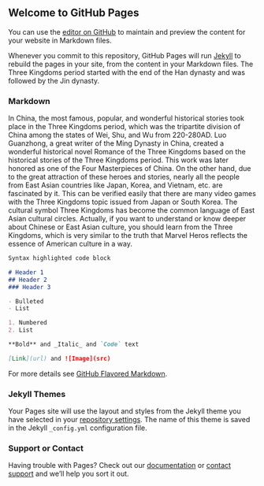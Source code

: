 ## Welcome to GitHub Pages

You can use the [editor on GitHub](https://github.com/withtimesgo1115/SocialNetworkFinalProject/edit/gh-pages/index.md) to maintain and preview the content for your website in Markdown files.

Whenever you commit to this repository, GitHub Pages will run [Jekyll](https://jekyllrb.com/) to rebuild the pages in your site, from the content in your Markdown files. The Three Kingdoms period started with the end of the Han dynasty and was followed by the Jin dynasty. 

### Markdown

In China, the most famous, popular, and wonderful historical stories took place in the Three Kingdoms period, which was the tripartite division of China among the states of Wei, Shu, and Wu from 220-280AD. Luo Guanzhong, a great writer of the Ming Dynasty in China, created a wonderful historical novel Romance of the Three Kingdoms based on the historical stories of the Three Kingdoms period. This work was later honored as one of the Four Masterpieces of China. On the other hand, due to the great attraction of these heroes and stories, nearly all the people from East Asian countries like Japan, Korea, and Vietnam, etc. are fascinated by it. This can be verified easily that there are many video games with the Three Kingdoms topic issued from Japan or South Korea. The cultural symbol Three Kingdoms has become the common language of East Asian cultural circles. Actually, if you want to understand or know deeper about Chinese or East Asian culture, you should learn from the Three Kingdoms, which is very similar to the truth that Marvel Heros reflects the essence of American culture in a way. 

```markdown
Syntax highlighted code block

# Header 1
## Header 2
### Header 3

- Bulleted
- List

1. Numbered
2. List

**Bold** and _Italic_ and `Code` text

[Link](url) and ![Image](src)
```

For more details see [GitHub Flavored Markdown](https://guides.github.com/features/mastering-markdown/).

### Jekyll Themes

Your Pages site will use the layout and styles from the Jekyll theme you have selected in your [repository settings](https://github.com/withtimesgo1115/SocialNetworkFinalProject/settings). The name of this theme is saved in the Jekyll `_config.yml` configuration file.

### Support or Contact

Having trouble with Pages? Check out our [documentation](https://docs.github.com/categories/github-pages-basics/) or [contact support](https://github.com/contact) and we’ll help you sort it out.
